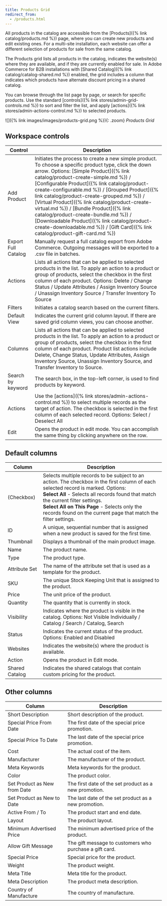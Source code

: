 ```yaml
---
title: Products Grid
redirect_from:
  - /products.html
---
```


All products in the catalog are accessible from the [Products]({% link catalog/products.md %}) page, where you can create new products and edit existing ones. For a multi-site installation, each website can offer a different selection of products for sale from the same catalog.

The Products grid lists all products in the catalog, indicates the website(s) where they are available, and if they are currently enabled for sale. In Adobe Commerce for B2B installations with [Shared Catalog]({% link catalog/catalog-shared.md %}) enabled, the grid includes a column that indicates which products have alternate discount pricing in a shared catalog.

You can browse through the list page by page, or search for specific products. Use the standard [controls]({% link stores/admin-grid-controls.md %}) to sort and filter the list, and apply [actions]({% link stores/admin-actions-control.md %}) to selected products.

![]({% link images/images/products-grid.png %}){: .zoom}
_Products Grid_

## Workspace controls

|Control|Description|
|--- |--- |
|Add Product|Initiates the process to create a new simple product. To choose a specific product type, click the down arrow. Options: [Simple Product]({% link catalog/product-create-simple.md %}) / [Configurable Product]({% link catalog/product-create-configurable.md %}) / [Grouped Product]({% link catalog/product-create-grouped.md %}) / [Virtual Product]({% link catalog/product-create-virtual.md %}) / [Bundle Product]({% link catalog/product-create-bundle.md %}) / [Downloadable Product]({% link catalog/product-create-downloadable.md %}) / [Gift Card]({% link catalog/product-gift-card.md %})</span>|
|Export Full Catalog|Manually request a full catalog export from Adobe Commerce. Outgoing messages will be exported to a .csv file in batches.|
|Actions|Lists all actions that can be applied to selected products in the list. To apply an action to a product or group of products, select the checkbox in the first column of each product. Options: Delete / Change Status / Update Attributes / Assign Inventory Source / Unassign Inventory Source / Transfer Inventory To Source|
|Filters|Initiates a catalog search based on the current filters.|
|Default View|Indicates the current grid column layout. If there are saved grid column views, you can choose another.|
|Columns|Lists all actions that can be applied to selected products in the list. To apply an action to a product or group of products, select the checkbox in the first column of each product. Product list actions include Delete, Change Status, Update Attributes, Assign Inventory Source, Unassign Inventory Source, and Transfer Inventory to Source.|
|Search by keyword|The search box, in the top-left corner, is used to find products by keyword.|
|Actions|Use the [actions]({% link stores/admin-actions-control.md %}) to select multiple records as the target of action. The checkbox is selected in the first column of each selected record. Options: Select / Deselect All|
|Edit|Opens the product in edit mode. You can accomplish the same thing by clicking anywhere on the row.|

## Default columns

|Column|Description|
|--- |--- |
|(Checkbox)|Selects multiple records to be subject to an action. The checkbox in the first column of each selected record is marked. Options: <br/>**Select All** - Selects all records found that match the current filter settings. <br/>**Select All on This Page** - Selects only the records found on the current page that match the filter settings.|
|ID|A unique, sequential number that is assigned when a new product is saved for the first time.|
|Thumbnail|Displays a thumbnail of the main product image.|
|Name|The product name.|
|Type|The product type.|
|Attribute Set|The name of the attribute set that is used as a template for the product.|
|SKU|The unique Stock Keeping Unit that is assigned to the product.|
|Price|The unit price of the product.|
|Quantity|The quantity that is currently in stock.|
|Visibility|Indicates where the product is visible in the catalog. Options: Not Visible Individually / Catalog / Search / Catalog, Search|
|Status|Indicates the current status of the product. Options: Enabled and Disabled|
|Websites|Indicates the website(s) where the product is available.|
|Action|Opens the product in Edit mode.|
|<span class="b2b-only">Shared Catalog</span>|Indicates the shared catalogs that contain custom pricing for the product.|

## Other columns

|Column|Description|
|--- |--- |
|Short Description|Short description of the product.|
|Special Price From Date|The first date of the special price promotion.|
|Special Price To Date|The last date of the special price promotion.|
|Cost|The actual cost of the item.|
|Manufacturer|The manufacturer of the product.|
|Meta Keywords|Meta keywords for the product.|
|Color|The product color.|
|Set Product as New from Date|The first date of the set product as a new promotion.|
|Set Product as New to Date|The last date of the set product as a new promotion.|
|Active From / To|The product start and end date.|
|Layout|The product layout.|
|Minimum Advertised Price|The minimum advertised price of the product.|
|Allow Gift Message|The gift message to customers who purchase a gift card.|
|Special Price|Special price for the product.|
|Weight|The product weight.|
|Meta Title|Meta title for the product.|
|Meta Description|The product meta description.|
|Country of Manufacture|The country of manufacture.|
